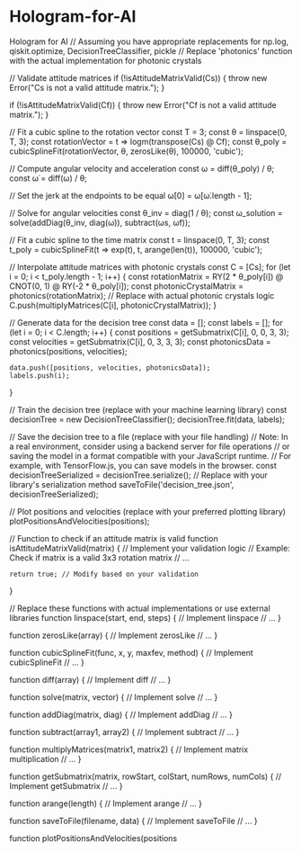 # Hologram-for-AI
Hologram for AI
// Assuming you have appropriate replacements for np.log, qiskit.optimize, DecisionTreeClassifier, pickle
// Replace 'photonics' function with the actual implementation for photonic crystals

// Validate attitude matrices
if (!isAttitudeMatrixValid(Cs)) {
    throw new Error("Cs is not a valid attitude matrix.");
}

if (!isAttitudeMatrixValid(Cf)) {
    throw new Error("Cf is not a valid attitude matrix.");
}

// Fit a cubic spline to the rotation vector
const T = 3;
const θ = linspace(0, T, 3);
const rotationVector = t => logm(transpose(Cs) @ Cf);
const θ_poly = cubicSplineFit(rotationVector, θ, zerosLike(θ), 100000, 'cubic');

// Compute angular velocity and acceleration
const ω = diff(θ_poly) / θ;
const ω̇ = diff(ω) / θ;

// Set the jerk at the endpoints to be equal
ω̇[0] = ω̇[ω̇.length - 1];

// Solve for angular velocities
const θ_inv = diag(1 / θ);
const ω_solution = solve(addDiag(θ_inv, diag(ω̇)), subtract(ωs, ωf));

// Fit a cubic spline to the time matrix
const t = linspace(0, T, 3);
const t_poly = cubicSplineFit(t => exp(t), t, arange(len(t)), 100000, 'cubic');

// Interpolate attitude matrices with photonic crystals
const C = [Cs];
for (let i = 0; i < t_poly.length - 1; i++) {
    const rotationMatrix = RY(2 * θ_poly[i]) @ CNOT(0, 1) @ RY(-2 * θ_poly[i]);
    const photonicCrystalMatrix = photonics(rotationMatrix); // Replace with actual photonic crystals logic
    C.push(multiplyMatrices(C[i], photonicCrystalMatrix));
}

// Generate data for the decision tree
const data = [];
const labels = [];
for (let i = 0; i < C.length; i++) {
    const positions = getSubmatrix(C[i], 0, 0, 3, 3);
    const velocities = getSubmatrix(C[i], 0, 3, 3, 3);
    const photonicsData = photonics(positions, velocities);

    data.push([positions, velocities, photonicsData]);
    labels.push(i);
}

// Train the decision tree (replace with your machine learning library)
const decisionTree = new DecisionTreeClassifier();
decisionTree.fit(data, labels);

// Save the decision tree to a file (replace with your file handling)
// Note: In a real environment, consider using a backend server for file operations
// or saving the model in a format compatible with your JavaScript runtime.
// For example, with TensorFlow.js, you can save models in the browser.
const decisionTreeSerialized = decisionTree.serialize(); // Replace with your library's serialization method
saveToFile('decision_tree.json', decisionTreeSerialized);

// Plot positions and velocities (replace with your preferred plotting library)
plotPositionsAndVelocities(positions);

// Function to check if an attitude matrix is valid
function isAttitudeMatrixValid(matrix) {
    // Implement your validation logic
    // Example: Check if matrix is a valid 3x3 rotation matrix
    // ...

    return true; // Modify based on your validation
}

// Replace these functions with actual implementations or use external libraries
function linspace(start, end, steps) {
    // Implement linspace
    // ...
}

function zerosLike(array) {
    // Implement zerosLike
    // ...
}

function cubicSplineFit(func, x, y, maxfev, method) {
    // Implement cubicSplineFit
    // ...
}

function diff(array) {
    // Implement diff
    // ...
}

function solve(matrix, vector) {
    // Implement solve
    // ...
}

function addDiag(matrix, diag) {
    // Implement addDiag
    // ...
}

function subtract(array1, array2) {
    // Implement subtract
    // ...
}

function multiplyMatrices(matrix1, matrix2) {
    // Implement matrix multiplication
    // ...
}

function getSubmatrix(matrix, rowStart, colStart, numRows, numCols) {
    // Implement getSubmatrix
    // ...
}

function arange(length) {
    // Implement arange
    // ...
}

function saveToFile(filename, data) {
    // Implement saveToFile
    // ...
}

function plotPositionsAndVelocities(positions
